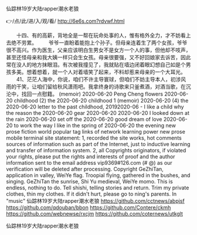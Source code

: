 
仙踪林19岁大陆rapper潮水老狼




👉/点/此/进/入/观/看/ http://6e6s.com?rdvwf.html




　　十四、有的高薪，背地全是一帮在玩命处事的人，惟有格外全力，才不妨看上去绝不劳累。
　　爷爷一直盼着能抱上个孙子。但母亲连着生了两个女孩，爷爷很不高兴。作为医生，父亲应该明白生男女不是女方一个人的事，但他却不吱声，甚至还怪母亲和我大姨一样只会生女孩。母亲很要强，又不好回娘家去诉苦，因此常在没人的地方抹眼泪。有次被我撞见了，我就贴在墙边闭着眼幻想自己如是个男孩多美。想着想着，就一个人对着墙笑了起来，不料却惹来母亲的一个大耳光。
　　41、茫茫人海中，你说，咱们不许主导寰球，但咱们不妨主导本人，初涉风雨的干笑，让咱们留给秋风潇雨吧。我拿终身的诗歌来只釜煮酒，对酒当歌，在沉沦中，找回一点慰籍。
(memoir) 2020-06-20 Peng Cheng flowers 2020-06-20 childhood (2) the 2020-06-20 childhood 1 (memoir) 2020-06-20 (4) the 2020-06-20 letter to the past childhood, 20192020-06 - I like a child why the reason the 2020-06-20 gear 2020-06-20 2020-06-20 I looked down at the rain 2020-06-20 set off the 2020-06-20 good dream of love 2020-06-20 to work the way I like in the spring of 2020-06-20 the evening new prose fiction world popular tag links of network learning power new prose mobile terminal site statement: 1, recorded the site works, hot comments sources of information such as part of the Internet, just to inductive learning and transfer of information system.
2, all Copyrights originators, if violated your rights, please put the rights and interests of proof and the author information sent to the email address vip9369#126.com (# @) as our verification will be deleted after processing.
Copyright
GeZhiTan, application in valley, WeiYe flag.
Troopial flying, gathered in the bushes, and singing.
GeZhiTan the sunrise, Shi Yu medieval, WeiYe momo.
This is endless, nothing to do.
Tell shishi, telling stories and return.
Trim my private clothes, thin my clothes.
If it didn't hurt, please go to ning's parents.
In "music"
仙踪林19岁大陆rapper潮水老狼 https://github.com/cctnews/abpjsf
https://github.com/qdouban/bbon
https://github.com/Contere/ckmh
https://github.com/webnewse/rxcjm
https://github.com/coternews/utkglt





仙踪林19岁大陆rapper潮水老狼
